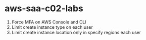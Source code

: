 # aws-saa-c02-labs

1. Force MFA on AWS Console and CLI
2. Limit create instance type on each user
3. Limit create instance location only in specify regions each user